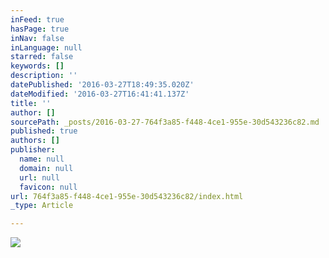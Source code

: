 ```yaml
---
inFeed: true
hasPage: true
inNav: false
inLanguage: null
starred: false
keywords: []
description: ''
datePublished: '2016-03-27T18:49:35.020Z'
dateModified: '2016-03-27T16:41:41.137Z'
title: ''
author: []
sourcePath: _posts/2016-03-27-764f3a85-f448-4ce1-955e-30d543236c82.md
published: true
authors: []
publisher:
  name: null
  domain: null
  url: null
  favicon: null
url: 764f3a85-f448-4ce1-955e-30d543236c82/index.html
_type: Article

---
```

![](https://the-grid-user-content.s3-us-west-2.amazonaws.com/ce12fb98-cad6-4a45-b267-248213af57f4.jpg)